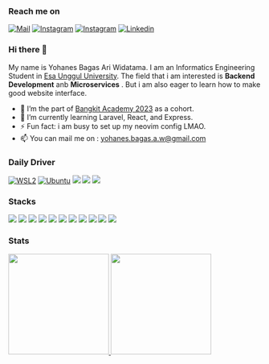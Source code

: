 ### Reach me on
[![Mail](https://img.shields.io/badge/Gmail-D14836?style=for-the-badge&logo=gmail&logoColor=white)](mailto:yohanes.bagas.a.w@gmail.com)
[![Instagram](https://img.shields.io/badge/Instagram-E4405F?style=for-the-badge&logo=instagram&logoColor=white)](https://www.instagram.com/yo.bgs.dev/)
[![Instagram](https://img.shields.io/badge/GitHub-100000?style=for-the-badge&logo=github&logoColor=white)](https://github.com/Cryxto)
[![Linkedin](https://img.shields.io/badge/LinkedIn-0077B5?style=for-the-badge&logo=linkedin&logoColor=white)](https://www.linkedin.com/in/yohanes-bagas-ari-widatama-689a1a1a2/)

### Hi there 👋
My name is Yohanes Bagas Ari Widatama. I am an Informatics Engineering Student in <a href = "https://www.esaunggul.ac.id/">Esa Unggul University</a>. The field that i am interested is **Backend Development** anb **Microservices** . But i am also eager to learn how to make good website interface. 
</br>
- 🔭 I’m the part of <a href = "https://www.esaunggul.ac.id/](https://www.linkedin.com/company/bangkit-academy/mycompany/">Bangkit Academy 2023</a> as a cohort.
- 🌱 I’m currently learning Laravel, React, and Express.
- ⚡ Fun fact: i am busy to set up my neovim config LMAO.
- 📫 You can mail me on : yohanes.bagas.a.w@gmail.com
### Daily Driver
[![WSL2](https://img.shields.io/badge/WSL2-FCC624?style=for-the-badge&logo=linux&logoColor=black)]()
[![Ubuntu](https://img.shields.io/badge/Ubuntu%2020.04%20LTS-E95420?style=for-the-badge&logo=ubuntu&logoColor=white)]()
[![](https://img.shields.io/badge/Windows-0078D6?style=for-the-badge&logo=windows&logoColor=white)]()
[![](https://img.shields.io/badge/Visual_Studio_Code-0078D4?style=for-the-badge&logo=visual%20studio%20code&logoColor=white)]()
[![](https://img.shields.io/badge/NeoVim-%2357A143.svg?&style=for-the-badge&logo=neovim&logoColor=white)]()

### Stacks
[![](https://img.shields.io/badge/HTML5-E34F26?style=for-the-badge&logo=html5&logoColor=white)]()
[![](https://img.shields.io/badge/CSS3-1572B6?style=for-the-badge&logo=css3&logoColor=white)]()
[![](https://img.shields.io/badge/Bootstrap-563D7C?style=for-the-badge&logo=bootstrap&logoColor=white)]()
[![](https://img.shields.io/badge/JavaScript-F7DF1E?style=for-the-badge&logo=javascript&logoColor=black)]()
[![](https://img.shields.io/badge/PHP-777BB4?style=for-the-badge&logo=php&logoColor=white)]()
[![](https://img.shields.io/badge/Laravel-FF2D20?style=for-the-badge&logo=laravel&logoColor=white)]()
[![](https://img.shields.io/badge/MariaDB-003545?style=for-the-badge&logo=mariadb&logoColor=white)]()
[![](https://img.shields.io/badge/Node.js-43853D?style=for-the-badge&logo=node.js&logoColor=white)]()
[![](https://img.shields.io/badge/Express.js-000000?style=for-the-badge&logo=express&logoColor=white)]()
[![](https://img.shields.io/badge/MongoDB-4EA94B?style=for-the-badge&logo=mongodb&logoColor=white)]()
[![](https://img.shields.io/badge/Docker-2CA5E0?style=for-the-badge&logo=docker&logoColor=white)]()

### Stats
<div align = "left">
<a href = "https://github.com/Cryxto">
  <img height="200em" src = "https://github-readme-stats.vercel.app/api?username=Cryxto&show_icons=true&theme=radical&include_all_commits=true&count_private=true">
</a>
<a href = "https://github.com/Cryxto">
  <img height="200em" src = "https://github-readme-stats.vercel.app/api/top-langs/?username=Cryxto&langs_count=8&layout=compact&theme=radical">
</a>
</div>
</br>
<!--
**Cryxto/Cryxto** is a ✨ _special_ ✨ repository because its `README.md` (this file) appears on your GitHub profile.
[![Linkedin](https://img.shields.io/badge/LinkedIn-Yohanes%20Bagas-blue?logo=Linkedin)](https://www.linkedin.com/in/yohanes-bagas-ari-widatama-689a1a1a2/)
[![Mail](https://img.shields.io/badge/Gmail-yohanes.bagas.a.w@gmail.com-blue?logo=Gmail)](mailto:yohanes.bagas.a.w@gmail.com)
Here are some ideas to get you started:

- 🔭 I’m currently working on ...
- 🌱 I’m currently learning ...
- 👯 I’m looking to collaborate on ...
- 🤔 I’m looking for help with ...
- 💬 Ask me about ...
- 📫 How to reach me: ...
- 😄 Pronouns: ...
- ⚡ Fun fact: ...

Sumber : 
https://dev.to/envoy_/150-badges-for-github-pnk
https://github.com/alexandresanlim/Badges4-README.md-Profile
-->
